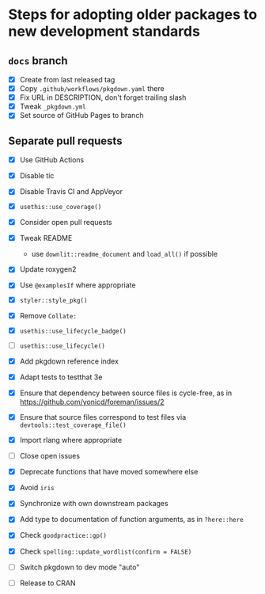 # Steps for adopting older packages to new development standards

## `docs` branch

- [x] Create from last released tag
- [x] Copy `.github/workflows/pkgdown.yaml` there
- [x] Fix URL in DESCRIPTION, don't forget trailing slash
- [x] Tweak `_pkgdown.yml`
- [x] Set source of GitHub Pages to branch

## Separate pull requests

- [x] Use GitHub Actions
- [x] Disable tic
- [x] Disable Travis CI and AppVeyor
- [x] `usethis::use_coverage()`
- [x] Consider open pull requests
- [x] Tweak README

    - use `downlit::readme_document` and `load_all()` if possible

- [x] Update roxygen2
- [x] Use `@examplesIf` where appropriate
- [x] `styler::style_pkg()`
- [x] Remove `Collate:`
- [x] `usethis::use_lifecycle_badge()`
- [ ] `usethis::use_lifecycle()`
- [x] Add pkgdown reference index
- [x] Adapt tests to testthat 3e
- [x] Ensure that dependency between source files is cycle-free, as in https://github.com/yonicd/foreman/issues/2
- [x] Ensure that source files correspond to test files via `devtools::test_coverage_file()`
- [x] Import rlang where appropriate
- [ ] Close open issues
- [x] Deprecate functions that have moved somewhere else
- [x] Avoid `iris`
- [x] Synchronize with own downstream packages
- [x] Add type to documentation of function arguments, as in `?here::here`
- [x] Check `goodpractice::gp()`
- [x] Check `spelling::update_wordlist(confirm = FALSE)`
- [ ] Switch pkgdown to dev mode "auto"
- [ ] Release to CRAN
